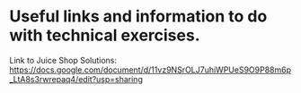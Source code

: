 # Useful links and information to do with technical exercises.

Link to Juice Shop Solutions: https://docs.google.com/document/d/11vz9NSrOLJ7uhiWPUeS9O9P88m6p_LtA8s3rwrepaq4/edit?usp=sharing 

